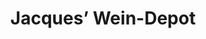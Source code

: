 ---
title: "Jacques’ Wein-Depot"
url: /duesseldorf/jacques-wein-depot-aachener-strasse/
shop: Wein
---